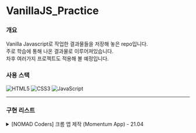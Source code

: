 # VanillaJS_Practice

### 개요

Vanilla Javascript로 작업한 결과물들을 저장해 놓은 repo입니다.</br>
주로 학습에 통해 나온 결과물로 이루어져있습니다.</br>
차후 여러가지 프로젝트도 적용해 볼 예정입니다.

### 사용 스택

![HTML5](https://img.shields.io/badge/html5-E34F26.svg?style=for-the-badge&logo=html5&logoColor=white)
![CSS3](https://img.shields.io/badge/css3-1572B6.svg?style=for-the-badge&logo=css3&logoColor=white)
![JavaScript](https://img.shields.io/badge/javascript-%23323330.svg?style=for-the-badge&logo=javascript&logoColor=%23F7DF1E)

---

### 구현 리스트

<details>
<summary>[NOMAD Coders] 크롬 앱 제작 (Momentum App) - 21.04</summary>

### 소스코드 및 결과물 확인 방법
- `git clone` 이후, [NOMAD Coders] 크롬 앱 제작 (Momentum App) 폴더에서 index.html을 확인해주세요

### 학습 참고 자료

- [노마드코더 바닐라 JS 크롬 앱 제작](https://nomadcoders.co/javascript-for-beginners/lobby)

<details>
<summary>Ver 1.0.0</summary>

### - 기본 기능

|   ![ezgif com-video-to-gif](https://user-images.githubusercontent.com/78401083/227094549-3bafed71-1a7d-4cda-8363-f882a50f07fc.gif)   | [로그인]<br/> - 초기 화면에서 유저 이름 등록<br/>- 등록한 유저는 새로고침해도 유지<br/><br/>[현재 시간 표시]<br/>-명언과 작가를 랜덤하게 화면에 표시 |
| :----------------------------------------------------------------------------------------------------------------------------------: | :--------------------------------------------------------------------------------------------------------------------------------------------------: |
| ![ezgif com-video-to-gif (1)](https://user-images.githubusercontent.com/78401083/227095148-f7e99954-d458-43e3-b439-09ffd578ee86.gif) |                            [todo 리스트]<br/> - todo 리스트 생성 및 삭제 구현<br/>- 새로고침 해도 기존 리스트 그대로 유지                            |

### - 추가 구현 기능 (학습 내용 외 추가로 적용한 부분)
- css 수정 : 전체 디자인 구현 / 중앙 정렬
- 시간 표시 : 타이틀 상단에 시간 위치 / 오전 오후 구분 / 12시간 기준 표시
- 글귀 위치 : 최하단에 위치 고정
- todo 리스트 : 이름 입력하면 리스트 입력칸이 나오도록 구성 / 리스트가 일정 길이를 넘어서면 안보이도록 구현

</details>



</details>
